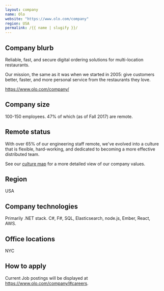 ```yaml
---
layout: company
name: Olo
website: "https://www.olo.com/company"
region: USA
permalink: /{{ name | slugify }}/
---
```


## Company blurb

Reliable, fast, and secure digital ordering solutions for multi-location restaurants.

Our mission, the same as it was when we started in 2005: give customers better, faster, and more personal service from the restaurants they love.

https://www.olo.com/company/

## Company size

100-150 employees. 47% of which (as of Fall 2017) are remote.

## Remote status

With over 65% of our engineering staff remote, we've evolved into a culture that is flexible, hard-working, and dedicated to becoming a more effective distributed team.

See our [culture map](https://www.olo.com/images/culture.jpg) for a more detailed view of our company values.

## Region

USA

## Company technologies

Primarily .NET stack. C#, F#, SQL, Elasticsearch, node.js, Ember, React, AWS.

## Office locations

NYC

## How to apply

Current Job postings will be displayed at https://www.olo.com/company/#careers.